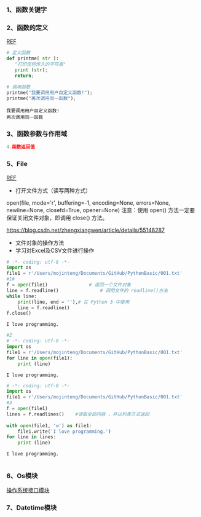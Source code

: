 
### 1、函数关键字


### 2、函数的定义
[REF](https://www.runoob.com/python/python-functions.html)



```python
# 定义函数
def printme( str ):
   "打印任何传入的字符串"
   print (str);
   return;
 
# 调用函数
printme("我要调用用户自定义函数!");
printme("再次调用同一函数");
```

    我要调用用户自定义函数!
    再次调用同一函数


### 3、函数参数与作用域



```python
4.函数返回值

```

### 5、File
[REF](https://www.runoob.com/python/file-methods.html)

- 打开文件方式（读写两种方式）

open(file, mode='r', buffering=-1, encoding=None, errors=None, newline=None, closefd=True, opener=None)
注意：使用 open() 方法一定要保证关闭文件对象，即调用 close() 方法。

https://blog.csdn.net/zhengxiangwen/article/details/55148287


- 文件对象的操作方法
- 学习对Excel及CSV文件进行操作



```python
# -*- coding: utf-8 -*-
import os
file1 = r'/Users/mojinteng/Documents/GitHub/PythonBasic/001.txt'
#1#
f = open(file1)               # 返回一个文件对象 
line = f.readline()               # 调用文件的 readline()方法 
while line: 
    print(line, end = ''),# 在 Python 3 中使用 
    line = f.readline() 
f.close()
```

    I love programming.


```python
#2
# -*- coding: utf-8 -*-
import os
file1 = r'/Users/mojinteng/Documents/GitHub/PythonBasic/001.txt'
for line in open(file1): 
    print (line)

```

    I love programming.



```python
# -*- coding: utf-8 -*-
import os
file1 = r'/Users/mojinteng/Documents/GitHub/PythonBasic/001.txt'
#3
f = open(file1) 
lines = f.readlines()    #读取全部内容 ，并以列表方式返回
    
with open(file1, 'w') as file1:
    file1.write('I love programming.')
for line in lines: 
    print (line)
```

    I love programming.



```python

```

### 6、Os模块
[操作系统接口模块](https://docs.python.org/zh-cn/3.7/library/os.html)


### 7、Datetime模块
